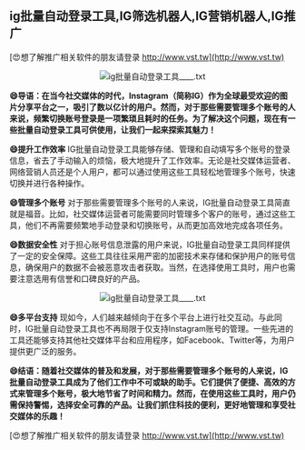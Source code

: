 ## **ig批量自动登录工具,IG筛选机器人,IG营销机器人,IG推广**

[😍想了解推广相关软件的朋友请登录 http://www.vst.tw](http://www.vst.tw)

 <center><img src="https://vst.tw/MP4/tuiguang/png/7.png" alt="ig批量自动登录工具____.txt"></center>

**😄导语：在当今社交媒体的时代，Instagram（简称IG）作为全球最受欢迎的图片分享平台之一，吸引了数以亿计的用户。然而，对于那些需要管理多个账号的人来说，频繁切换账号登录是一项繁琐且耗时的任务。为了解决这个问题，现在有一些批量自动登录工具可供使用，让我们一起来探索其魅力！**

**😄提升工作效率**
IG批量自动登录工具能够存储、管理和自动填写多个账号的登录信息，省去了手动输入的烦恼，极大地提升了工作效率。无论是社交媒体运营者、网络营销人员还是个人用户，都可以通过使用这些工具轻松地管理多个账号，快速切换并进行各种操作。

**😄管理多个账号**
对于那些需要管理多个账号的人来说，IG批量自动登录工具简直就是福音。比如，社交媒体运营者可能需要同时管理多个客户的账号，通过这些工具，他们不再需要频繁地手动登录和切换账号，从而更加高效地完成各项任务。

**😄数据安全性**
对于担心账号信息泄露的用户来说，IG批量自动登录工具同样提供了一定的安全保障。这些工具往往采用严密的加密技术来存储和保护用户的账号信息，确保用户的数据不会被恶意攻击者获取。当然，在选择使用工具时，用户也需要注意选用有信誉和口碑良好的产品。

 <center><img src="https://vst.tw/MP4/tuiguang/png/3.png" alt="ig批量自动登录工具____.txt"></center>

**😄多平台支持**
现如今，人们越来越倾向于在多个平台上进行社交互动。与此同时，IG批量自动登录工具也不再局限于仅支持Instagram账号的管理。一些先进的工具还能够支持其他社交媒体平台和应用程序，如Facebook、Twitter等，为用户提供更广泛的服务。

**😄结语：随着社交媒体的普及和发展，对于那些需要管理多个账号的人来说，IG批量自动登录工具成为了他们工作中不可或缺的助手。它们提供了便捷、高效的方式来管理多个账号，极大地节省了时间和精力。然而，在使用这些工具时，用户仍需保持警惕，选择安全可靠的产品。让我们抓住科技的便利，更好地管理和享受社交媒体的乐趣！**

[😍想了解推广相关软件的朋友请登录 http://www.vst.tw](http://www.vst.tw)



